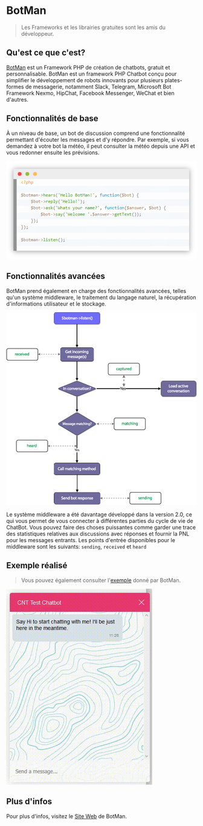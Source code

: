 # BotMan

> Les Frameworks et les librairies gratuites sont les amis du développeur.

## Qu'est ce que c'est?

<a href="https://botman.io/">BotMan</a> est un Framework PHP de création de chatbots, gratuit et personnalisable.
BotMan est un framework PHP Chatbot conçu pour simplifier le développement de robots innovants pour plusieurs plates-formes de messagerie, notamment Slack, Telegram, Microsoft Bot Framework Nexmo, HipChat, Facebook Messenger, WeChat et bien d'autres.

## Fonctionnalités de base

À un niveau de base, un bot de discussion comprend une fonctionnalité permettant d'écouter les messages et d'y répondre. Par exemple, si vous demandez à votre bot la météo, il peut consulter la météo depuis une API et vous redonner ensuite les prévisions.

![image](images/botman-screen1.PNG)

## Fonctionnalités avancées

BotMan prend également en charge des fonctionnalités avancées, telles qu'un système middleware, le traitement du langage naturel, la récupération d'informations utilisateur et le stockage.

![image](images/botman-screen2.png)

Le système middleware a été davantage développé dans la version 2.0, ce qui vous permet de vous connecter à différentes parties du cycle de vie de ChatBot. Vous pouvez faire des choses puissantes comme garder une trace des statistiques relatives aux discussions avec réponses et fournir la PNL pour les messages entrants. Les points d'entrée disponibles pour le middleware sont les suivants: <code>sending</code>, <code>received</code> et <code>heard</code>

## Exemple réalisé

> Vous pouvez également consulter l'<a href="https://botman.io/">exemple</a> donné par BotMan.

![image](images/botman.gif)

## Plus d'infos

Pour plus d'infos, visitez le <a href="https://botman.io/">Site Web</a> de BotMan.
